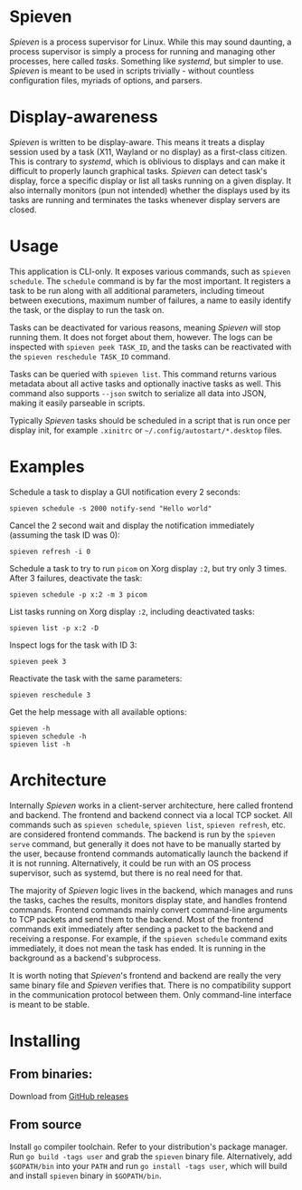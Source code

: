 # Spieven
*Spieven* is a process supervisor for Linux. While this may sound daunting, a process supervisor is simply a process for running and managing other processes, here called *tasks*. Something like *systemd*, but simpler to use. *Spieven* is meant to be used in scripts trivially - without countless configuration files, myriads of options, and parsers.



# Display-awareness
*Spieven* is written to be display-aware. This means it treats a display session used by a task (X11, Wayland or no display) as a first-class citizen. This is contrary to *systemd*, which is oblivious to displays and can make it difficult to properly launch graphical tasks. *Spieven* can detect task's display, force a specific display or list all tasks running on a given display. It also internally monitors (pun not intended) whether the displays used by its tasks are running and terminates the tasks whenever display servers are closed.



# Usage
This application is CLI-only. It exposes various commands, such as `spieven schedule`. The `schedule` command is by far the most important. It registers a task to be run along with all additional parameters, including timeout between executions, maximum number of failures, a name to easily identify the task, or the display to run the task on.

Tasks can be deactivated for various reasons, meaning *Spieven* will stop running them. It does not forget about them, however. The logs can be inspected with `spieven peek TASK_ID`, and the tasks can be reactivated with the `spieven reschedule TASK_ID` command.

Tasks can be queried with `spieven list`. This command returns various metadata about all active tasks and optionally inactive tasks as well. This command also supports `--json` switch to serialize all data into JSON, making it easily parseable in scripts.

Typically *Spieven* tasks should be scheduled in a script that is run once per display init, for example `.xinitrc` or `~/.config/autostart/*.desktop` files.



# Examples
Schedule a task to display a GUI notification every 2 seconds:
```
spieven schedule -s 2000 notify-send "Hello world"
```

Cancel the 2 second wait and display the notification immediately (assuming the task ID was 0):
```
spieven refresh -i 0
```

Schedule a task to try to run `picom` on Xorg display `:2`, but try only 3 times. After 3 failures, deactivate the task:
```
spieven schedule -p x:2 -m 3 picom
```

List tasks running on Xorg display `:2`, including deactivated tasks:
```
spieven list -p x:2 -D
```

Inspect logs for the task with ID 3:
```
spieven peek 3
```

Reactivate the task with the same parameters:
```
spieven reschedule 3
```

Get the help message with all available options:
```
spieven -h
spieven schedule -h
spieven list -h
```


# Architecture
Internally *Spieven* works in a client-server architecture, here called frontend and backend. The frontend and backend connect via a local TCP socket. All commands such as `spieven schedule`, `spieven list`, `spieven refresh`, etc. are considered frontend commands. The backend is run by the `spieven serve` command, but generally it does not have to be manually started by the user, because frontend commands automatically launch the backend if it is not running. Alternatively, it could be run with an OS process supervisor, such as systemd, but there is no real need for that.

The majority of *Spieven* logic lives in the backend, which manages and runs the tasks, caches the results, monitors display state, and handles frontend commands. Frontend commands mainly convert command-line arguments to TCP packets and send them to the backend. Most of the frontend commands exit immediately after sending a packet to the backend and receiving a response. For example, if the `spieven schedule` command exits immediately, it does not mean the task has ended. It is running in the background as a backend's subprocess.

It is worth noting that *Spieven*'s frontend and backend are really the very same binary file and *Spieven* verifies that. There is no compatibility support in the communication protocol between them. Only command-line interface is meant to be stable.


# Installing
## From binaries:
Download from [GitHub releases](https://github.com/DziubanMaciej/Spieven/releases)

## From source
Install `go` compiler toolchain. Refer to your distribution's package manager.
Run `go build -tags user` and grab the `spieven` binary file.
Alternatively, add `$GOPATH/bin` into your `PATH` and run `go install -tags user`, which will build and install `spieven` binary in `$GOPATH/bin`.
